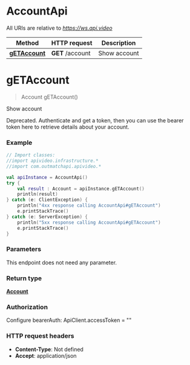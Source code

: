 # AccountApi

All URIs are relative to *https://ws.api.video*

Method | HTTP request | Description
------------- | ------------- | -------------
[**gETAccount**](AccountApi.md#gETAccount) | **GET** /account | Show account


<a name="gETAccount"></a>
# **gETAccount**
> Account gETAccount()

Show account

Deprecated. Authenticate and get a token, then you can use the bearer token here to retrieve details about your account.

### Example
```kotlin
// Import classes:
//import apivideo.infrastructure.*
//import com.outmatchapi.apivideo.*

val apiInstance = AccountApi()
try {
    val result : Account = apiInstance.gETAccount()
    println(result)
} catch (e: ClientException) {
    println("4xx response calling AccountApi#gETAccount")
    e.printStackTrace()
} catch (e: ServerException) {
    println("5xx response calling AccountApi#gETAccount")
    e.printStackTrace()
}
```

### Parameters
This endpoint does not need any parameter.

### Return type

[**Account**](Account.md)

### Authorization


Configure bearerAuth:
    ApiClient.accessToken = ""

### HTTP request headers

 - **Content-Type**: Not defined
 - **Accept**: application/json

